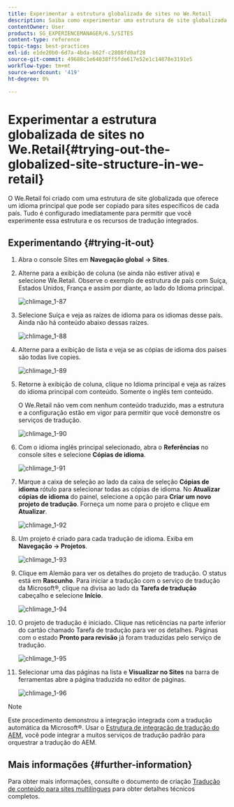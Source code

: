 ```yaml
---
title: Experimentar a estrutura globalizada de sites no We.Retail
description: Saiba como experimentar uma estrutura de site globalizada no Adobe Experience Manager usando o We.Retail.
contentOwner: User
products: SG_EXPERIENCEMANAGER/6.5/SITES
content-type: reference
topic-tags: best-practices
exl-id: e1de20b0-6d7a-4bda-b62f-c2808fd0af28
source-git-commit: 49688c1e64038ff5fde617e52e1c14878e3191e5
workflow-type: tm+mt
source-wordcount: '419'
ht-degree: 0%

---
```


# Experimentar a estrutura globalizada de sites no We.Retail{#trying-out-the-globalized-site-structure-in-we-retail}

O We.Retail foi criado com uma estrutura de site globalizada que oferece um idioma principal que pode ser copiado para sites específicos de cada país. Tudo é configurado imediatamente para permitir que você experimente essa estrutura e os recursos de tradução integrados.

## Experimentando {#trying-it-out}

1. Abra o console Sites em **Navegação global -> Sites**.
1. Alterne para a exibição de coluna (se ainda não estiver ativa) e selecione We.Retail. Observe o exemplo de estrutura de país com Suíça, Estados Unidos, França e assim por diante, ao lado do Idioma principal.

   ![chlimage_1-87](assets/chlimage_1-87a.png)

1. Selecione Suíça e veja as raízes de idioma para os idiomas desse país. Ainda não há conteúdo abaixo dessas raízes.

   ![chlimage_1-88](assets/chlimage_1-88a.png)

1. Alterne para a exibição de lista e veja se as cópias de idioma dos países são todas live copies.

   ![chlimage_1-89](assets/chlimage_1-89a.png)

1. Retorne à exibição de coluna, clique no Idioma principal e veja as raízes do idioma principal com conteúdo. Somente o inglês tem conteúdo.

   O We.Retail não vem com nenhum conteúdo traduzido, mas a estrutura e a configuração estão em vigor para permitir que você demonstre os serviços de tradução.

   ![chlimage_1-90](assets/chlimage_1-90a.png)

1. Com o idioma inglês principal selecionado, abra o **Referências** no console sites e selecione **Cópias de idioma**.

   ![chlimage_1-91](assets/chlimage_1-91.png)

1. Marque a caixa de seleção ao lado da caixa de seleção **Cópias de idioma** rótulo para selecionar todas as cópias de idioma. No **Atualizar cópias de idioma** do painel, selecione a opção para **Criar um novo projeto de tradução**. Forneça um nome para o projeto e clique em **Atualizar**.

   ![chlimage_1-92](assets/chlimage_1-92.png)

1. Um projeto é criado para cada tradução de idioma. Exiba em **Navegação -> Projetos**.

   ![chlimage_1-93](assets/chlimage_1-93.png)

1. Clique em Alemão para ver os detalhes do projeto de tradução. O status está em **Rascunho**. Para iniciar a tradução com o serviço de tradução da Microsoft®, clique na divisa ao lado da **Tarefa de tradução** cabeçalho e selecione **Início**.

   ![chlimage_1-94](assets/chlimage_1-94.png)

1. O projeto de tradução é iniciado. Clique nas reticências na parte inferior do cartão chamado Tarefa de tradução para ver os detalhes. Páginas com o estado **Pronto para revisão** já foram traduzidas pelo serviço de tradução.

   ![chlimage_1-95](assets/chlimage_1-95.png)

1. Selecionar uma das páginas na lista e **Visualizar no Sites** na barra de ferramentas abre a página traduzida no editor de páginas.

   ![chlimage_1-96](assets/chlimage_1-96.png)

>[!NOTE]
>
>Este procedimento demonstrou a integração integrada com a tradução automática da Microsoft®. Usar o [Estrutura de integração de tradução do AEM](/help/sites-administering/translation.md), você pode integrar a muitos serviços de tradução padrão para orquestrar a tradução do AEM.

## Mais informações {#further-information}

Para obter mais informações, consulte o documento de criação [Tradução de conteúdo para sites multilíngues](/help/sites-administering/translation.md) para obter detalhes técnicos completos.
